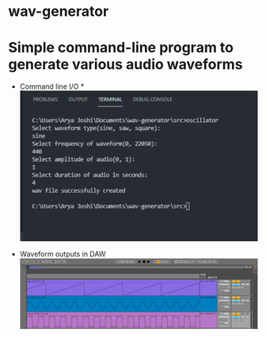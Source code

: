 # wav-generator
# Simple command-line program to generate various audio waveforms

* Command line I/O *
![Screenshot](/screenshots/command_line.png?raw=true "Optional Title")

* Waveform outputs in DAW
![Screenshot](/screenshots/ableton.png?raw=true "Optional Title")
